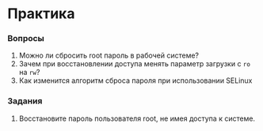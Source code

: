 # Практика

### Вопросы 

1. Можно ли сбросить root пароль в рабочей системе? 
2. Зачем при восстановлении доступа менять параметр загрузки с ```ro``` на ```rw```?
3. Как изменится алгоритм сброса пароля при использовании SELinux

### Задания 

1. Восстановите пароль пользователя root, не имея доступа к системе. 
